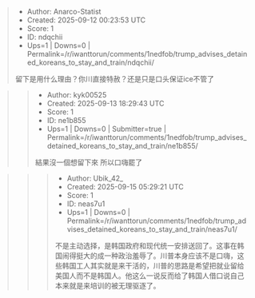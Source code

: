 > - Author: Anarco-Statist
> - Created: 2025-09-12 00:23:53 UTC
> - Score: 1
> - ID: ndqchii
> - Ups=1 | Downs=0 | Permalink=/r/iwanttorun/comments/1nedfob/trump_advises_detained_koreans_to_stay_and_train/ndqchii/
>
> 留下是用什么理由？你川直接特赦？还是只是口头保证ice不管了

>> - Author: kyk00525
>> - Created: 2025-09-13 18:29:43 UTC
>> - Score: 1
>> - ID: ne1b855
>> - Ups=1 | Downs=0 | Submitter=true | Permalink=/r/iwanttorun/comments/1nedfob/trump_advises_detained_koreans_to_stay_and_train/ne1b855/
>>
>> 結果沒一個想留下來 所以口嗨罷了

>>> - Author: Ubik_42_
>>> - Created: 2025-09-15 05:29:21 UTC
>>> - Score: 1
>>> - ID: neas7u1
>>> - Ups=1 | Downs=0 | Permalink=/r/iwanttorun/comments/1nedfob/trump_advises_detained_koreans_to_stay_and_train/neas7u1/
>>>
>>> 不是主动选择，是韩国政府和现代统一安排送回了。这事在韩国闹得挺大的成一种政治羞辱了。川普本身应该不是口嗨，这些韩国工人其实就是来干活的，川普的思路是希望把就业留给美国人而不是韩国人。他这么一说反而给了韩国人借口说自己本来就是来培训的被无理驱逐了。
